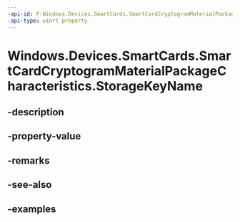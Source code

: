 ```yaml
---
-api-id: P:Windows.Devices.SmartCards.SmartCardCryptogramMaterialPackageCharacteristics.StorageKeyName
-api-type: winrt property
---
```


<!-- Property syntax.
public string StorageKeyName { get; }
-->

# Windows.Devices.SmartCards.SmartCardCryptogramMaterialPackageCharacteristics.StorageKeyName

## -description

## -property-value

## -remarks

## -see-also

## -examples


